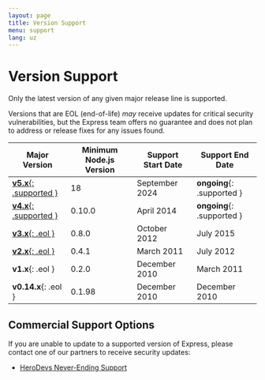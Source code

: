 ```yaml
---
layout: page
title: Version Support
menu: support
lang: uz
---
```


# Version Support

Only the latest version of any given major release line is supported.

Versions that are EOL (end-of-life) _may_ receive updates for critical security vulnerabilities, but the Express team offers no guarantee and does not plan to address or release fixes for any issues found.

| Major Version | Minimum Node.js Version | Support Start Date | Support End Date |
| -- | -- | -- | -- |
| [**v5.x**{: .supported }](/{{page.lang}}/5x/api.html) | 18 | September 2024 | **ongoing**{: .supported } |
| [**v4.x**{: .supported }](/{{page.lang}}/4x/api.html) | 0.10.0 | April 2014 | **ongoing**{: .supported } |
| [**v3.x**{: .eol }](/{{page.lang}}/3x/api.html) | 0.8.0 | October 2012 | July 2015 |
| [**v2.x**{: .eol }](/2x/) | 0.4.1 | March 2011 | July 2012 |
| **v1.x**{: .eol } | 0.2.0 | December 2010 | March 2011 |
| **v0.14.x**{: .eol } | 0.1.98 | December 2010 | December 2010 |

## Commercial Support Options

If you are unable to update to a supported version of Express, please contact one of our partners to receive security updates:

 - [HeroDevs Never-Ending Support](http://www.herodevs.com/support/express-nes?utm_source=expressjs&utm_medium=link&utm_campaign=express_eol_page)
